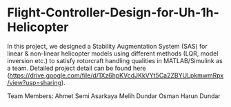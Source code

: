 # Flight-Controller-Design-for-Uh-1h-Helicopter

In this project, we designed a Stability Augmentation System (SAS) for linear & non-linear helicopter models using different methods (LQR, model inversion etc.) to satisfy rotorcraft handling qualities in MATLAB/Simulink as a team. Detailed project detail can be found here (https://drive.google.com/file/d/1Xz6hpKVcdJKkVYt5Ca2ZBYULpkmwmRpx/view?usp=sharing).

Team Members: Ahmet Semi Asarkaya
              Melih Dundar
              Osman Harun Dundar
